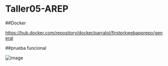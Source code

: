 # Taller05-AREP


##Docker

https://hub.docker.com/repository/docker/parralol/firstprkwebapprepo/general

##prueba funcional

![image](https://github.com/Parralol/Taller05-AREP/assets/110953563/493963d2-69dc-443a-a4b1-6ae2d7dc2068)
